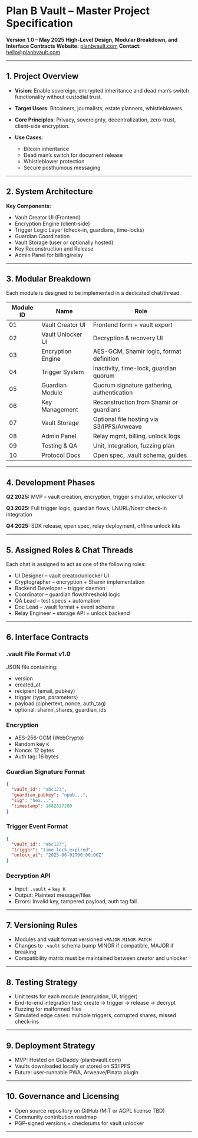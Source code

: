 # Plan B Vault – Master Project Specification

**Version 1.0 – May 2025**
**High-Level Design, Modular Breakdown, and Interface Contracts**
**Website:** [planbvault.com](https://planbvault.com)
**Contact:** [hello@planbvault.com](mailto:hello@planbvault.com)

---

## 1. Project Overview

* **Vision**: Enable sovereign, encrypted inheritance and dead man’s switch functionality without custodial trust.
* **Target Users**: Bitcoiners, journalists, estate planners, whistleblowers.
* **Core Principles**: Privacy, sovereignty, decentralization, zero-trust, client-side encryption.
* **Use Cases**:

  * Bitcoin inheritance
  * Dead man’s switch for document release
  * Whistleblower protection
  * Secure posthumous messaging

---

## 2. System Architecture

**Key Components:**

* Vault Creator UI (Frontend)
* Encryption Engine (client-side)
* Trigger Logic Layer (check-in, guardians, time-locks)
* Guardian Coordination
* Vault Storage (user or optionally hosted)
* Key Reconstruction and Release
* Admin Panel for billing/relay

---

## 3. Modular Breakdown

Each module is designed to be implemented in a dedicated chat/thread.

| Module ID | Name              | Role                                       |
| --------- | ----------------- | ------------------------------------------ |
| 01        | Vault Creator UI  | Frontend form + vault export               |
| 02        | Vault Unlocker UI | Decryption & recovery UI                   |
| 03        | Encryption Engine | AES-GCM, Shamir logic, format definition   |
| 04        | Trigger System    | Inactivity, time-lock, guardian quorum     |
| 05        | Guardian Module   | Quorum signature gathering, authentication |
| 06        | Key Management    | Reconstruction from Shamir or guardians    |
| 07        | Vault Storage     | Optional file hosting via S3/IPFS/Arweave  |
| 08        | Admin Panel       | Relay mgmt, billing, unlock logs           |
| 09        | Testing & QA      | Unit, integration, fuzzing plan            |
| 10        | Protocol Docs     | Open spec, .vault schema, guides           |

---

## 4. Development Phases

**Q2 2025:** MVP – vault creation, encryption, trigger simulator, unlocker UI

**Q3 2025:** Full trigger logic, guardian flows, LNURL/Nostr check-in integration

**Q4 2025:** SDK release, open spec, relay deployment, offline unlock kits

---

## 5. Assigned Roles & Chat Threads

Each chat is assigned to act as one of the following roles:

* UI Designer – vault creator/unlocker UI
* Cryptographer – encryption + Shamir implementation
* Backend Developer – trigger daemon
* Coordinator – guardian flow/threshold logic
* QA Lead – test specs + automation
* Doc Lead – .vault format + event schema
* Relay Engineer – storage API + unlock backend

---

## 6. Interface Contracts

### .vault File Format v1.0

JSON file containing:

* version
* created\_at
* recipient (email, pubkey)
* trigger (type, parameters)
* payload (ciphertext, nonce, auth\_tag)
* optional: shamir\_shares, guardian\_ids

### Encryption

* AES-256-GCM (WebCrypto)
* Random key `K`
* Nonce: 12 bytes
* Auth tag: 16 bytes

### Guardian Signature Format

```json
{
  "vault_id": "abc123",
  "guardian_pubkey": "npub...",
  "sig": "hex...",
  "timestamp": 1682827200
}
```

### Trigger Event Format

```json
{
  "vault_id": "abc123",
  "trigger": "time_lock_expired",
  "unlock_at": "2025-06-01T00:00:00Z"
}
```

### Decryption API

* Input: `.vault` + `key K`
* Output: Plaintext message/files
* Errors: Invalid key, tampered payload, auth tag fail

---

## 7. Versioning Rules

* Modules and vault format versioned `vMAJOR.MINOR.PATCH`
* Changes to `.vault` schema bump MINOR if compatible, MAJOR if breaking
* Compatibility matrix must be maintained between creator and unlocker

---

## 8. Testing Strategy

* Unit tests for each module (encryption, UI, trigger)
* End-to-end integration test: create → trigger → release → decrypt
* Fuzzing for malformed files
* Simulated edge cases: multiple triggers, corrupted shares, missed check-ins

---

## 9. Deployment Strategy

* MVP: Hosted on GoDaddy (planbvault.com)
* Vaults downloaded locally or stored on S3/IPFS
* Future: user-runnable PWA, Arweave/Pinata plugin

---

## 10. Governance and Licensing

* Open source repository on GitHub (MIT or AGPL license TBD)
* Community contribution roadmap
* PGP-signed versions + checksums for vault unlocker

---
